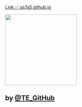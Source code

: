 [Link ✅ us7a5.github.io](https://us7a5.github.io/)

<img align="center" src="https://github.com/us7a5-US/us7a5.github.io/blob/master/IMG_20220327_082406.jpg" width = "230px" />

 ## by [@TE_GitHub](https://TE_GitHub) 

